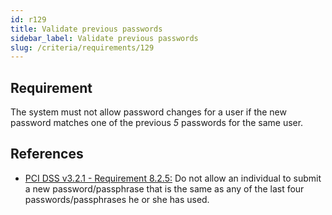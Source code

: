 ```yaml
---
id: r129
title: Validate previous passwords
sidebar_label: Validate previous passwords
slug: /criteria/requirements/129
---
```


## Requirement

The system must not allow password changes
for a user if the new password matches one
of the previous *5* passwords for the same user.

## References

- [PCI DSS v3.2.1 - Requirement 8.2.5:](https://www.pcisecuritystandards.org/documents/PCI_DSS_v3-2-1.pdf)
Do not allow an individual to submit
a new password/passphrase
that is the same
as any of the last four passwords/passphrases
he or she has used.
